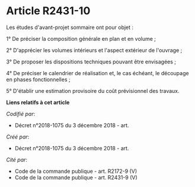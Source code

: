 # Article R2431-10

Les études d'avant-projet sommaire ont pour objet :

1° De préciser la composition générale en plan et en volume ;

2° D'apprécier les volumes intérieurs et l'aspect extérieur de l'ouvrage ;

3° De proposer les dispositions techniques pouvant être envisagées ;

4° De préciser le calendrier de réalisation et, le cas échéant, le découpage en phases fonctionnelles ;

5° D'établir une estimation provisoire du coût prévisionnel des travaux.

**Liens relatifs à cet article**

_Codifié par_:

  - Décret n°2018-1075 du 3 décembre 2018 - art.

_Créé par_:

  - Décret n°2018-1075 du 3 décembre 2018 - art.

_Cité par_:

  - Code de la commande publique - art. R2172-9 (V)
  - Code de la commande publique - art. R2431-9 (V)
